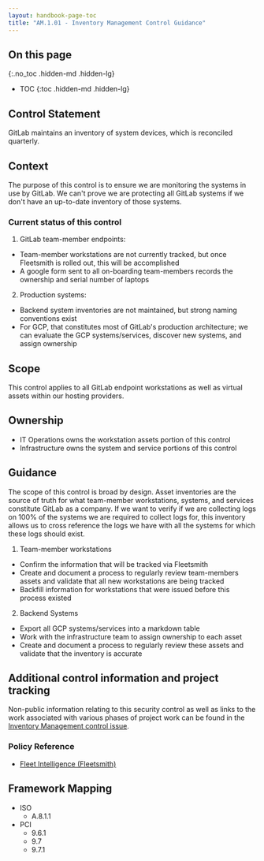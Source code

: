 ```yaml
---
layout: handbook-page-toc
title: "AM.1.01 - Inventory Management Control Guidance"
---
```


## On this page
{:.no_toc .hidden-md .hidden-lg}

- TOC
{:toc .hidden-md .hidden-lg}

## Control Statement

GitLab maintains an inventory of system devices, which is reconciled quarterly.

## Context
The purpose of this control is to ensure we are monitoring the systems in use by GitLab. We can't prove we are protecting all GitLab systems if we don't have an up-to-date inventory of those systems.

### Current status of this control
1. GitLab team-member endpoints:
* Team-member workstations are not currently tracked, but once Fleetsmith is rolled out, this will be accomplished
* A google form sent to all on-boarding team-members records the ownership and serial number of laptops

2. Production systems:
* Backend system inventories are not maintained, but strong naming conventions exist
* For GCP, that constitutes most of GitLab's production architecture; we can evaluate the GCP systems/services, discover new systems, and assign ownership


## Scope
This control applies to all GitLab endpoint workstations as well as virtual assets within our hosting providers. 


## Ownership
* IT Operations owns the workstation assets portion of this control
* Infrastructure owns the system and service portions of this control

## Guidance
The scope of this control is broad by design. Asset inventories are the source of truth for what team-member workstations, systems, and services constitute GitLab as a company. If we want to verify if we are collecting logs on 100% of the systems we are required to collect logs for, this inventory allows us to cross reference the logs we have with all the systems for which these logs should exist.

1. Team-member workstations
* Confirm the information that will be tracked via Fleetsmith
* Create and document a process to regularly review team-members assets and validate that all new workstations are being tracked
* Backfill information for workstations that were issued before this process existed

2. Backend Systems
* Export all GCP systems/services into a markdown table
* Work with the infrastructure team to assign ownership to each asset
* Create and document a process to regularly review these assets and validate that the inventory is accurate


## Additional control information and project tracking
Non-public information relating to this security control as well as links to the work associated with various phases of project work can be found in the [Inventory Management control issue](https://gitlab.com/gitlab-com/gl-security/security-assurance/sec-compliance/compliance/issues/761).

### Policy Reference
*  [Fleet Intelligence (Fleetsmith)](/handbook/business-ops/team-member-enablement/onboarding-access-requests/#fleet-intelligence--remote-lockwipe)

## Framework Mapping
* ISO
  * A.8.1.1
* PCI
  * 9.6.1
  * 9.7
  * 9.7.1
